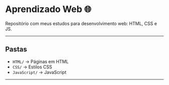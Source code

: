 # Aprendizado Web 🌐

Repositório com meus estudos para desenvolvimento web: HTML, CSS e JS.

----------------------------------------------------------------------

## Pastas

- `HTML/` → Páginas em HTML
- `CSS/` → Estilos CSS
- `JavaScript/` → JavaScript

----------------------------------------------------------------------

